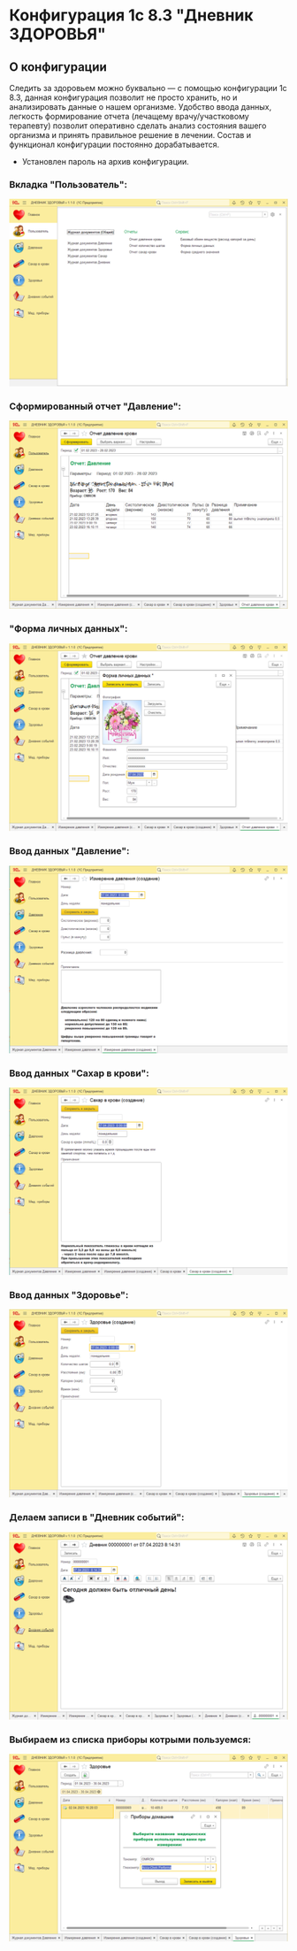 # Конфигурация 1с 8.3 "Дневник ЗДОРОВЬЯ"
##  О конфигурации

Следить за здоровьем можно буквально — с помощью конфигурации 1с 8.3,
данная конфигурация позволит не просто хранить, но и анализировать данные о нашем организме.
Удобство ввода данных, легкость формирование отчета (лечащему врачу/участковому терапевту)
позволит оперативно сделать анализ состояния вашего организма и принять правильное решение в лечении.
Состав и функционал конфигурации постоянно дорабатывается.
+ Установлен пароль на архив конфигурации. 


### Вкладка "Пользователь":
![Пользователь](/images/1.png)

### Сформированный отчет "Давление":
![Давление](/images/01.png)

### "Форма личных данных":
![Форма личных данных](/images/2.png)

### Ввод данных "Давление":
![Давление](/images/3.png)

### Ввод данных "Сахар в крови":
![Сахар в крови](/images/4.png)

### Ввод данных "Здоровье":
![Здоровье](/images/5.png)

### Делаем записи в "Дневник событий":
![Дневник событий](/images/6.png)

### Выбираем из списка приборы котрыми пользуемся:
![Приборы](/images/7.png)

